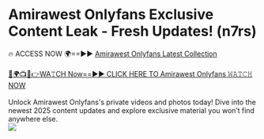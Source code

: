 # Amirawest Onlyfans Exclusive Content Leak - Fresh Updates! (n7rs)

🔥 ACCESS NOW 🌍==►► <a href="https://tinyurl.com/kvy9nzfs" rel="nofollow">Amirawest Onlyfans Latest Collection</a>
<br><br>
[🔴🌍📺📱👉WA𝚃CH Now==►► CLICK HERE TO Amirawest Onlyfans 𝚆𝙰𝚃𝙲𝙷 NOW](https://tinyurl.com/kvy9nzfs)
<br><br>
Unlock Amirawest Onlyfans's private videos and photos today! Dive into the newest 2025 content updates and explore exclusive material you won’t find anywhere else.
<br>
<a href="https://tinyurl.com/kvy9nzfs" rel="nofollow" data-target="animated-image.originalLink"><img src="https://camo.githubusercontent.com/8a4f000d20f83aca3bf7ec5f350d767afa0574a8a352519fd8cfa583a6f93a33/68747470733a2f2f692e696d6775722e636f6d2f644a486b345a712e676966" data-canonical-src="https://i.imgur.com/dJHk4Zq.gif" style="max-width: 100%; display: inline-block;" data-target="animated-image.originalImage"></a>
<br>
